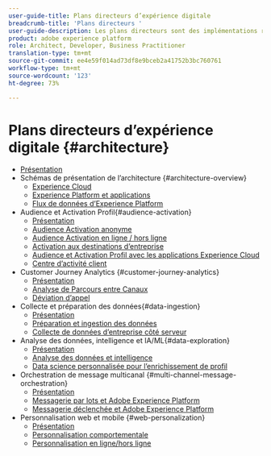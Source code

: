 ```yaml
---
user-guide-title: Plans directeurs d’expérience digitale
breadcrumb-title: 'Plans directeurs '
user-guide-description: Les plans directeurs sont des implémentations reproductibles qui apportent des réponses à des problèmes commerciaux établis et contiennent des schémas d’architecture, des considérations techniques et des liens vers de la documentation pertinente.
product: adobe experience platform
role: Architect, Developer, Business Practitioner
translation-type: tm+mt
source-git-commit: ee4e59f014ad73df8e9bceb2a41752b3bc760761
workflow-type: tm+mt
source-wordcount: '123'
ht-degree: 73%

---
```


# Plans directeurs d’expérience digitale {#architecture}

+ [Présentation](/help/blueprints/overview.md)
+ Schémas de présentation de l’architecture {#architecture-overview}
   + [Experience Cloud](/help/blueprints/experience-platform/experience-cloud.md)
   + [Experience Platform et applications](/help/blueprints/experience-platform/platform-applications.md)
   + [Flux de données d’Experience Platform](/help/blueprints/experience-platform/platform-data-flow.md)
+ Audience et Activation Profil{#audience-activation}
   + [Présentation](/help/blueprints/audience-activation/overview.md)
   + [Audience Activation anonyme](/help/blueprints/audience-activation/anonymous.md)
   + [Audience Activation en ligne / hors ligne](/help/blueprints/audience-activation/online-offline.md)
   + [Activation aux destinations d’entreprise](/help/blueprints/audience-activation/enterprise-destinations.md)
   + [Audience et Activation Profil avec les applications Experience Cloud](/help/blueprints/audience-activation/aep+apps.md)
   + [Centre d’activité client ](/help/blueprints/audience-activation/customer-activity.md)
+ Customer Journey Analytics {#customer-journey-analytics}
   + [Présentation](/help/blueprints/customer-journey-analytics/overview.md)
   + [Analyse de Parcours entre Canaux](/help/blueprints/customer-journey-analytics/digital-behavioral-data-consolidation.md)
   + [Déviation d’appel](/help/blueprints/customer-journey-analytics/call-deflect.md)
+ Collecte et préparation des données{#data-ingestion}
   + [Présentation](/help/blueprints/data-ingestion/overview.md)
   + [Préparation et ingestion des données ](/help/blueprints/data-ingestion/ingestion.md)
   + [Collecte de données d’entreprise côté serveur ](/help/blueprints/data-ingestion/server-side-collection.md)
+ Analyse des données, intelligence et IA/ML{#data-exploration}
   + [Présentation](/help/blueprints/data-insights/overview.md)
   + [Analyse des données et intelligence](/help/blueprints/data-insights/analysis.md)
   + [Data science personnalisée pour l’enrichissement de profil ](/help/blueprints/data-insights/data-science.md)
+ Orchestration de message multicanal {#multi-channel-message-orchestration}
   + [Présentation](/help/blueprints/multi-channel-message-orchestration/overview.md)
   + [Messagerie par lots et Adobe Experience Platform](/help/blueprints/multi-channel-message-orchestration/batch-messaging.md)
   + [Messagerie déclenchée et Adobe Experience Platform](/help/blueprints/multi-channel-message-orchestration/triggered-messaging.md)
+ Personnalisation web et mobile {#web-personalization}
   + [Présentation](/help/blueprints/web-personalization/overview.md)
   + [Personnalisation comportementale](/help/blueprints/web-personalization/behavioral.md)
   + [Personnalisation en ligne/hors ligne](/help/blueprints/web-personalization/online-offline.md)

